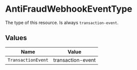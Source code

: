 # AntiFraudWebhookEventType

The type of this resource. Is always `transaction-event`.


## Values

| Name               | Value              |
| ------------------ | ------------------ |
| `TransactionEvent` | transaction-event  |